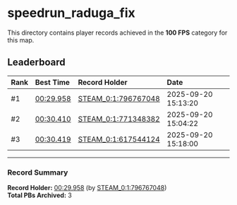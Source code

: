 # speedrun_raduga_fix

This directory contains player records achieved in the **100 FPS** category for this map.

## Leaderboard

| Rank | Best Time | Record Holder | Date                |
| :--- | :-------- | :------------ | :------------------ |
| #1   | [00:29.958](./00029958_STEAM_0_1_796767048_20250920-151320.zip) | [STEAM_0:1:796767048](https://speedrun16.com/profile/STEAM_0:1:796767048)   | 2025-09-20 15:13:20 |
| #2   | [00:30.410](./00030410_STEAM_0_1_771348382_20250920-150422.zip) | [STEAM_0:1:771348382](https://speedrun16.com/profile/STEAM_0:1:771348382)   | 2025-09-20 15:04:22 |
| #3   | [00:30.419](./00030419_STEAM_0_1_617544124_20250920-151800.zip) | [STEAM_0:1:617544124](https://speedrun16.com/profile/STEAM_0:1:617544124)   | 2025-09-20 15:18:00 |

---

### Record Summary
**Record Holder:** [00:29.958](./00029958_STEAM_0_1_796767048_20250920-151320.zip) (by [STEAM_0:1:796767048](https://speedrun16.com/profile/STEAM_0:1:796767048))  
**Total PBs Archived:** 3